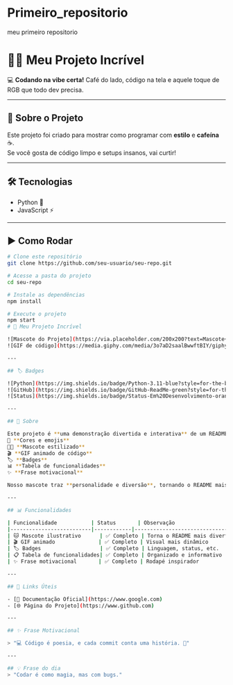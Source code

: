 # Primeiro_repositorio
meu primeiro repositorio
# 👨‍💻 Meu Projeto Incrível  

💻 **Codando na vibe certa!** Café do lado, código na tela e aquele toque de RGB que todo dev precisa.  

---

## 🚀 Sobre o Projeto  
Este projeto foi criado para mostrar como programar com **estilo** e **cafeína** ☕.  
Se você gosta de código limpo e setups insanos, vai curtir!  

---

## 🛠️ Tecnologias  
- Python 🐍  
- JavaScript ⚡  
  

---

## ▶️ Como Rodar  
```bash
# Clone este repositório
git clone https://github.com/seu-usuario/seu-repo.git

# Acesse a pasta do projeto
cd seu-repo

# Instale as dependências
npm install

# Execute o projeto
npm start
# 🌟 Meu Projeto Incrível

![Mascote do Projeto](https://via.placeholder.com/200x200?text=Mascote+Cartoon) <!-- Substitua pelo link do mascote -->
![GIF de código](https://media.giphy.com/media/3o7aD2saalBwwftBIY/giphy.gif)

---

## 🏷️ Badges

![Python](https://img.shields.io/badge/Python-3.11-blue?style=for-the-badge)
![GitHub](https://img.shields.io/badge/GitHub-ReadMe-green?style=for-the-badge)
![Status](https://img.shields.io/badge/Status-Em%20Desenvolvimento-orange?style=for-the-badge)

---

## 📖 Sobre

Este projeto é **uma demonstração divertida e interativa** de um README completo, com:  
🎨 **Cores e emojis**  
🐱‍💻 **Mascote estilizado**  
🎬 **GIF animado de código**  
🏷️ **Badges**  
📊 **Tabela de funcionalidades**  
✨ **Frase motivacional**

Nosso mascote traz **personalidade e diversão**, tornando o README mais envolvente! 😎

---

## 📊 Funcionalidades

| Funcionalidade           | Status       | Observação                       |
|--------------------------|------------|----------------------------------|
| 🐱 Mascote ilustrativo      | ✅ Completo | Torna o README mais divertido   |
| 🎬 GIF animado              | ✅ Completo | Visual mais dinâmico            |
| 🏷️ Badges                   | ✅ Completo | Linguagem, status, etc.         |
| 📋 Tabela de funcionalidades| ✅ Completo | Organizado e informativo        |
| ✨ Frase motivacional       | ✅ Completo | Rodapé inspirador               |

---

## 🔗 Links Úteis

- [📖 Documentação Oficial](https://www.google.com)  
- [🌐 Página do Projeto](https://www.github.com)  

---

## ✨ Frase Motivacional

> "💻 Código é poesia, e cada commit conta uma história. 🐾"

---

## 💡 Frase do dia
> "Codar é como magia, mas com bugs."
